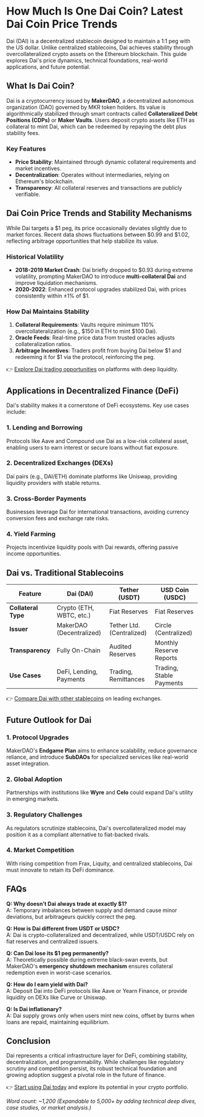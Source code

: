 # How Much Is One Dai Coin? Latest Dai Coin Price Trends  

Dai (DAI) is a decentralized stablecoin designed to maintain a 1:1 peg with the US dollar. Unlike centralized stablecoins, Dai achieves stability through overcollateralized crypto assets on the Ethereum blockchain. This guide explores Dai's price dynamics, technical foundations, real-world applications, and future potential.  

## What Is Dai Coin?  

Dai is a cryptocurrency issued by **MakerDAO**, a decentralized autonomous organization (DAO) governed by MKR token holders. Its value is algorithmically stabilized through smart contracts called **Collateralized Debt Positions (CDPs)** or **Maker Vaults**. Users deposit crypto assets like ETH as collateral to mint Dai, which can be redeemed by repaying the debt plus stability fees.  

### Key Features  
- **Price Stability**: Maintained through dynamic collateral requirements and market incentives.  
- **Decentralization**: Operates without intermediaries, relying on Ethereum's blockchain.  
- **Transparency**: All collateral reserves and transactions are publicly verifiable.  

## Dai Coin Price Trends and Stability Mechanisms  

While Dai targets a $1 peg, its price occasionally deviates slightly due to market forces. Recent data shows fluctuations between $0.99 and $1.02, reflecting arbitrage opportunities that help stabilize its value.  

### Historical Volatility  
- **2018-2019 Market Crash**: Dai briefly dropped to $0.93 during extreme volatility, prompting MakerDAO to introduce **multi-collateral Dai** and improve liquidation mechanisms.  
- **2020-2022**: Enhanced protocol upgrades stabilized Dai, with prices consistently within ±1% of $1.  

### How Dai Maintains Stability  
1. **Collateral Requirements**: Vaults require minimum 110% overcollateralization (e.g., $150 in ETH to mint $100 Dai).  
2. **Oracle Feeds**: Real-time price data from trusted oracles adjusts collateralization ratios.  
3. **Arbitrage Incentives**: Traders profit from buying Dai below $1 and redeeming it for $1 via the protocol, reinforcing the peg.  

👉 [Explore Dai trading opportunities](https://bit.ly/okx-bonus) on platforms with deep liquidity.  

## Applications in Decentralized Finance (DeFi)  

Dai's stability makes it a cornerstone of DeFi ecosystems. Key use cases include:  

### 1. **Lending and Borrowing**  
Protocols like Aave and Compound use Dai as a low-risk collateral asset, enabling users to earn interest or secure loans without fiat exposure.  

### 2. **Decentralized Exchanges (DEXs)**  
Dai pairs (e.g., DAI/ETH) dominate platforms like Uniswap, providing liquidity providers with stable returns.  

### 3. **Cross-Border Payments**  
Businesses leverage Dai for international transactions, avoiding currency conversion fees and exchange rate risks.  

### 4. **Yield Farming**  
Projects incentivize liquidity pools with Dai rewards, offering passive income opportunities.  

## Dai vs. Traditional Stablecoins  

| Feature              | Dai (DAI)               | Tether (USDT)            | USD Coin (USDC)          |  
|-----------------------|-------------------------|--------------------------|--------------------------|  
| **Collateral Type**   | Crypto (ETH, WBTC, etc.)| Fiat Reserves             | Fiat Reserves             |  
| **Issuer**            | MakerDAO (Decentralized) | Tether Ltd. (Centralized)| Circle (Centralized)      |  
| **Transparency**      | Fully On-Chain          | Audited Reserves          | Monthly Reserve Reports   |  
| **Use Cases**         | DeFi, Lending, Payments | Trading, Remittances      | Trading, Stable Payments  |  

👉 [Compare Dai with other stablecoins](https://bit.ly/okx-bonus) on leading exchanges.  

## Future Outlook for Dai  

### 1. **Protocol Upgrades**  
MakerDAO's **Endgame Plan** aims to enhance scalability, reduce governance reliance, and introduce **SubDAOs** for specialized services like real-world asset integration.  

### 2. **Global Adoption**  
Partnerships with institutions like **Wyre** and **Celo** could expand Dai's utility in emerging markets.  

### 3. **Regulatory Challenges**  
As regulators scrutinize stablecoins, Dai's overcollateralized model may position it as a compliant alternative to fiat-backed rivals.  

### 4. **Market Competition**  
With rising competition from Frax, Liquity, and centralized stablecoins, Dai must innovate to retain its DeFi dominance.  

## FAQs  

**Q: Why doesn't Dai always trade at exactly $1?**  
A: Temporary imbalances between supply and demand cause minor deviations, but arbitrageurs quickly correct the peg.  

**Q: How is Dai different from USDT or USDC?**  
A: Dai is crypto-collateralized and decentralized, while USDT/USDC rely on fiat reserves and centralized issuers.  

**Q: Can Dai lose its $1 peg permanently?**  
A: Theoretically possible during extreme black-swan events, but MakerDAO's **emergency shutdown mechanism** ensures collateral redemption even in worst-case scenarios.  

**Q: How do I earn yield with Dai?**  
A: Deposit Dai into DeFi protocols like Aave or Yearn Finance, or provide liquidity on DEXs like Curve or Uniswap.  

**Q: Is Dai inflationary?**  
A: Dai supply grows only when users mint new coins, offset by burns when loans are repaid, maintaining equilibrium.  

## Conclusion  

Dai represents a critical infrastructure layer for DeFi, combining stability, decentralization, and programmability. While challenges like regulatory scrutiny and competition persist, its robust technical foundation and growing adoption suggest a pivotal role in the future of finance.  

👉 [Start using Dai today](https://bit.ly/okx-bonus) and explore its potential in your crypto portfolio.  

*Word count: ~1,200 (Expandable to 5,000+ by adding technical deep dives, case studies, or market analysis.)*